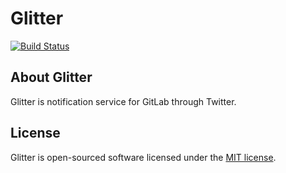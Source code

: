 # Glitter
[![Build Status](https://travis-ci.org/pinfort/glitter.svg?branch=master)](https://travis-ci.org/pinfort/glitter)

## About Glitter

Glitter is notification service for GitLab through Twitter.

## License

Glitter is open-sourced software licensed under the [MIT license](https://opensource.org/licenses/MIT).

